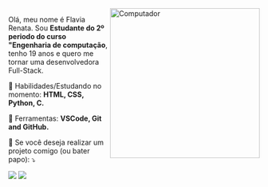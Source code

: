<img src= "https://media.giphy.com/media/kBZ212yGzFaxgkSIKW/giphy.gif" min-width="300px" max-width="300px" width="300px" align="right" alt="Computador">

<p align="left"> 
  Olá, meu nome é Flavia Renata. Sou <strong>Estudante do 2º periodo do curso "Engenharia de computação</strong>, tenho 19 anos e quero me tornar uma desenvolvedora Full-Stack.
</p>

<p align="left">
  🦄 Habilidades/Estudando no momento: <strong>HTML, CSS, Python, C. </strong>
</p>

<p align="left">
  💼 Ferramentas: <strong>VSCode, Git and GitHub.</strong>
</p>

<p align="left">
  💌 Se você deseja realizar um projeto comigo (ou bater papo): ⤵️
</p>

<p align="left">
  <a href="https://www.instagram.com/v.flavinha/" alt="Instagram">
  <img src="https://img.shields.io/badge/-Instagram-DF0174?style=for-the-badge&logo=instagram&logoColor=white&link=https://www.instagram.com/iuricode/"/></a>
  
  <a href="https://www.linkedin.com/in/flavia-vieira-37564514a/" alt="Linkedin">
  <img src="https://img.shields.io/badge/-Linkedin-0e76a8?style=for-the-badge&logo=Linkedin&logoColor=white&link=https://www.linkedin.com/in/iuricode" /></a>

</p>  
